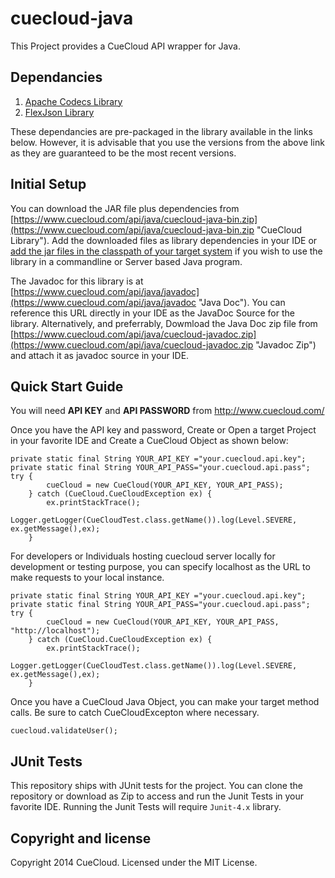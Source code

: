 cuecloud-java
=============

This Project provides a CueCloud API wrapper for Java.

Dependancies
------------
1. [Apache Codecs Library](http://commons.apache.org/proper/commons-codec/)
2. [FlexJson Library](http://flexjson.sourceforge.net/)

These dependancies are pre-packaged in the library available in the links below. However, it is advisable that you use the versions from the  above link as they are guaranteed to be the most recent versions.

Initial Setup
---------
You can download the JAR file plus dependencies from [https://www.cuecloud.com/api/java/cuecloud-java-bin.zip](https://www.cuecloud.com/api/java/cuecloud-java-bin.zip "CueCloud Library"). Add the downloaded files as library dependencies in your IDE or [add the jar files in the classpath of your target system](http://javarevisited.blogspot.com/2012/10/5-ways-to-add-multiple-jar-to-classpath-java.html) if you wish to use the library in a commandline or Server based Java program.


The Javadoc for this library is at [https://www.cuecloud.com/api/java/javadoc](https://www.cuecloud.com/api/java/javadoc "Java Doc"). You can reference this URL directly in your IDE as the JavaDoc Source for the library. Alternatively, and preferrably, Dowmload the Java Doc zip file from [https://www.cuecloud.com/api/java/cuecloud-javadoc.zip](https://www.cuecloud.com/api/java/cuecloud-javadoc.zip "Javadoc Zip") and attach it as javadoc source in your IDE.

Quick Start Guide
-----------------

You will need **API KEY** and **API PASSWORD** from http://www.cuecloud.com/

Once you have the API key and password, Create or Open a target Project in your favorite IDE and  Create a CueCloud Object as shown below:

    private static final String YOUR_API_KEY ="your.cuecloud.api.key";
    private static final String YOUR_API_PASS="your.cuecloud.api.pass";
    try {
            cueCloud = new CueCloud(YOUR_API_KEY, YOUR_API_PASS);
        } catch (CueCloud.CueCloudException ex) {
            ex.printStackTrace();
            Logger.getLogger(CueCloudTest.class.getName()).log(Level.SEVERE, ex.getMessage(),ex);
        }


For developers or Individuals hosting cuecloud server locally for development or testing purpose, you can specify localhost as the URL to make requests to your local instance.

    private static final String YOUR_API_KEY ="your.cuecloud.api.key";
    private static final String YOUR_API_PASS="your.cuecloud.api.pass";
    try {
            cueCloud = new CueCloud(YOUR_API_KEY, YOUR_API_PASS, "http://localhost");
        } catch (CueCloud.CueCloudException ex) {
            ex.printStackTrace();
            Logger.getLogger(CueCloudTest.class.getName()).log(Level.SEVERE, ex.getMessage(),ex);
        }
        
Once you have a CueCloud Java Object, you can make your target method calls. Be sure to catch CueCloudExcepton where necessary.

    cuecloud.validateUser();
    
JUnit Tests
-----------
This repository ships with JUnit tests for the project. You can clone the repository or download as Zip to access and run the Junit Tests in your favorite IDE. 
Running the Junit Tests will require `Junit-4.x` library.
    
Copyright and license
---------------------
Copyright 2014 CueCloud. Licensed under the MIT License.

